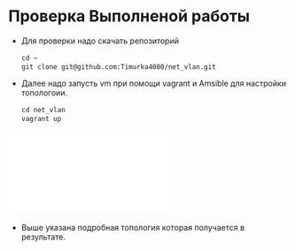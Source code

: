 # Проверка Выполненой работы
- Для проверки надо скачать репозиторий 

      cd ~
      git clone git@github.com:Timurka4080/net_vlan.git


- Далее надо запусть vm при помощи vagrant и Amsible для настройки топологоии. 

      cd net_vlan
      vagrant up 


![Топология](Topo2.pdf) 

- Выше указана подробная топология которая получается в результате. 
 
